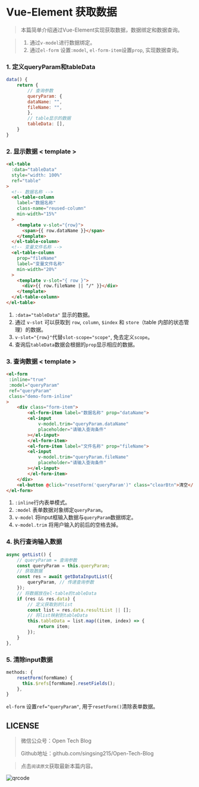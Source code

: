 # Vue-Element 获取数据

> 本篇简单介绍通过Vue-Element实现获取数据，数据绑定和数据查询。

> 1. 通过`v-model`进行数据绑定。
> 2. 通过`el-form` 设置`:model`, `el-form-item`设置`prop`, 实现数据查询。

###  1. 定义queryParam和tableData

```js
data() {
    return {
        // 查询参数
        queryParam: {
        dataName: "",
        fileName: "",
        },
        // table显示的数据
        tableData: [],
    }   
}
```


###  2. 显示数据 < template >

```html
<el-table
  :data="tableData"
  style="width: 100%"
  ref="table"
>
  <!-- 数据名称 -->
  <el-table-column
    label="数据名称"
    class-name="reused-column"
    min-width="15%"
  >
    <template v-slot="{row}">
      <span>{{ row.dataName }}</span>
    </template>
  </el-table-column>
  <!-- 变量文件名称 -->
  <el-table-column
    prop="fileName"
    label="变量文件名称"
    min-width="20%"
  >
    <template v-slot="{ row }">
      <div>{{ row.fileName || "/" }}</div>
    </template>
  </el-table-column>
</el-table>

```
1. `:data="tableData"`	显示的数据。
2. 通过 `v-slot` 可以获取到 `row`, `column`, `$index` 和 `store`（table 内部的状态管理）的数据。
3. `v-slot="{row}"`代替`slot-scope="scope"`, 免去定义`scope`。
4. 查询后`tableData`数据会根据的`prop`显示相应的数据。

### 3. 查询数据 < template >

```html
<el-form
 :inline="true"
 :model="queryParam"
 ref="queryParam"
 class="demo-form-inline"
>
    <div class="form-item">
        <el-form-item label="数据名称" prop="dataName">
        <el-input
            v-model.trim="queryParam.dataName"
            placeholder="请输入查询条件"
        ></el-input>
        </el-form-item>
        <el-form-item label="文件名称" prop="fileName">
        <el-input
            v-model.trim="queryParam.fileName"
            placeholder="请输入查询条件"
        ></el-input>
        </el-form-item>
    </div>
    <el-button @click="resetForm('queryParam')" class="clearBtn">清空</el-button>
</el-form>
```

1. `:inline`行内表单模式。
2. `:model`	表单数据对象绑定`queryParam`。
3. `v-model` 将input框输入数据与`queryParam`数据绑定。
4. `v-model.trim` 将用户输入的前后的空格去掉。

###  4. 执行查询输入数据

```js
async getList() {
    // queryParam = 查询参数
    const queryParam = this.queryParam;
    // 获取数据
    const res = await getDataInputList({
        queryParam, // 传递查询参数
    });
    // 将数据放在el-table的tableData
    if (res && res.data) {
        // 定义获取到的list
        const list = res.data.resultList || [];
        // 将list映射到tableData
        this.tableData = list.map((item, index) => {
            return item;
        });
    }
},
```

###  5. 清除input数据

```js
methods: {
    resetForm(formName) {
      this.$refs[formName].resetFields();
    },
}
```

 `el-form` 设置`ref="queryParam"`, 用于`resetForm()`清除表单数据。

## LICENSE

> 微信公众号：Open Tech Blog
> 
> Github地址：github.com/singsing215/Open-Tech-Blog

> 点击`阅读原文`获取最新本篇内容。

![qrcode](https://m.qpic.cn/psc?/V537Qnpi0OXnJm2Konin077jks4ap2ow/bqQfVz5yrrGYSXMvKr.cqZs491lneOtH7kLYV2wRHulaIh6H8AG0sOgrRV5IOzhOeBPqvFlOAcjrjqxHkjHf.PFLhGbXhv2NOlTTJqCDHuw!/b&bo=WAFYAQAAAAABByA!&rf=viewer_4)



